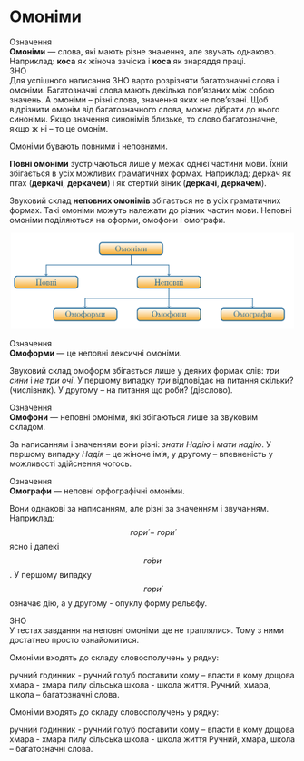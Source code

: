 # Омонiми

<div class="space">
<div class="eoz-wrap">
<span class="eoz">Означення</span>
<div class="eoz-text">
<b>Омонiми</b> — слова, якi мають рiзне значення, але звучать однаково.
</div>
</div>
</div>

<div class="space">Наприклад: <b>коса</b> як жiноча зачiска i <b>коса</b> як знаряддя працi.</div>

<div class="space">
<div class="alg-wrap">
<span class="alg">ЗНО</span>
<div class="alg-text">
Для успiшного написання ЗНО варто розрiзняти багатозначнi слова
i омонiми. Багатозначнi слова мають декiлька пов’язаних мiж собою
значень. А омонiми – рiзнi слова, значення яких не пов’язанi. Щоб
вiдрiзнити омонiм вiд багатозначного слова, можна дiбрати до нього
синонiми. Якщо значення синонiмiв близьке, то слово багатозначне,
якщо ж нi – то це омонiм.
</div>
</div>
</div>

Омонiми бувають повними i неповними.

**Повнi омонiми** зустрiчаються лише у межах однiєї частини мови. Їхнiй збiгається в усiх можливих граматичних формах. Наприклад: деркач як птах (**деркачi**, **деркачем**) i як стертий вiник (**деркачi**, **деркачем**).

<div class="space">Звуковий склад <b>неповних омонiмiв</b> збiгається не в усiх граматичних формах. Такi омонiми можуть належати до рiзних частин мови. Неповнi омонiми подiляються на оформи, омофони i омографи.</div>

<p align="center"><img width="500" class="image" src="../pics/2/1.png"/></p>

<div class="space">
<div class="alg-wrap">
<span class="alg">Означення</span>
<div class="alg-text">
<b>Омоформи</b> — це неповнi лексичнi омонiми.
</div>
</div>
</div>

Звуковий склад омоформ збiгається лише у деяких формах слiв: *три
сини* i *не три очi*. У першому випадку *три* вiдповiдає на питання
скiльки? (числiвник). У другому – на питання що роби? (дiєслово).

<div class="space">
<div class="alg-wrap">
<span class="alg">Означення</span>
<div class="alg-text">
<b>Омофони</b> — неповнi омонiми, якi збiгаються лише за звуковим
складом.
</div>
</div>
</div>

За написанням i значенням вони рiзнi: *знати Надiю* i *мати надiю*.
У першому випадку *Надiя* – це жiноче iм’я, у другому – впевненiсть у можливостi здiйснення чогось.

<div class="space">
<div class="alg-wrap">
<span class="alg">Означення</span>
<div class="alg-text">
<b>Омографи</b> — неповнi орфографiчнi омонiми.
</div>
</div>
</div>

Вони однаковi за написанням, але рiзнi за значенням i звучанням.
Наприклад: $$гор\acute{и}-гор\acute{и}$$ ясно i далекi $$г\acute{о}ри$$. У першому випадку $$гор\acute{и}$$ означає дiю, а у другому - опуклу форму рельєфу.

<div class="space">
<div class="alg-wrap">
<span class="alg">ЗНО</span>
<div class="alg-text">
У тестах завдання на неповнi омонiми ще не траплялися. Тому з ними
достатньо просто ознайомитися.
</div>
</div>
</div>


<quiz correctLabel="correct" incorrectLabel="incorrect" checkLabel="check">
    <question text="">
        <p>Омоніми входять до складу словосполучень у рядку:</p>
        <answer>ручний годинник - ручний голуб</answer>
        <answer correct>поставити кому – впасти в кому</answer>
        <answer>дощова хмара - хмара пилу</answer>
        <answer>сільська школа - школа життя.</answer>
        <explanation>
  Ручний, хмара, школа – багатозначні слова.
    </explanation>
    </question>
</quiz>


<quiz correctLabel="correct" incorrectLabel="incorrect" checkLabel="check">
    <question text="">
        <p>Омоніми входять до складу словосполучень у рядку:</p>
        <answer>ручний годинник - ручний голуб</answer>
        <answer correct>поставити кому – впасти в кому </answer>
        <answer>дощова хмара - хмара пилу</answer>
        <answer>сільська школа - школа життя</answer>
        <explanation>
   Ручний, хмара, школа – багатозначні слова.
    </explanation>
    </question>
</quiz>

